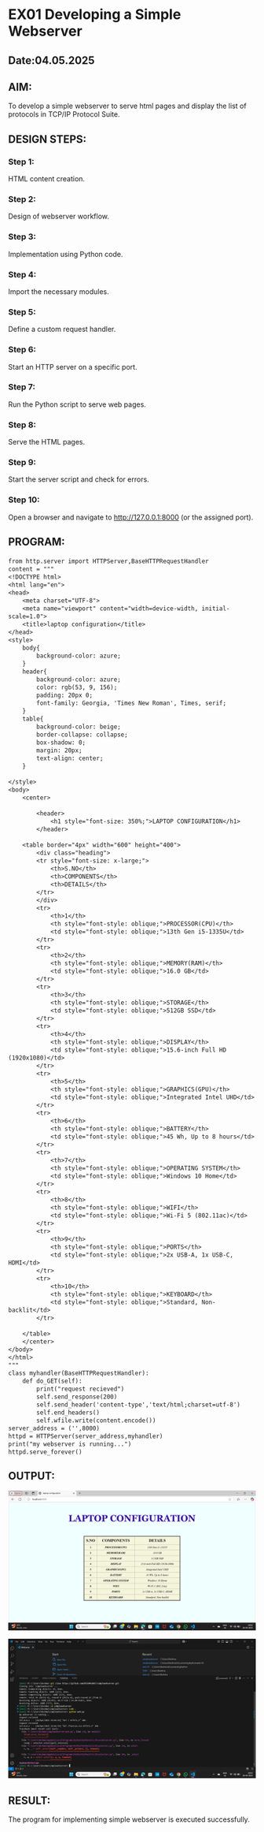 # EX01 Developing a Simple Webserver
## Date:04.05.2025

## AIM:
To develop a simple webserver to serve html pages and display the list of protocols in TCP/IP Protocol Suite.

## DESIGN STEPS:
### Step 1: 
HTML content creation.

### Step 2:
Design of webserver workflow.

### Step 3:
Implementation using Python code.

### Step 4:
Import the necessary modules.

### Step 5:
Define a custom request handler.

### Step 6:
Start an HTTP server on a specific port.

### Step 7:
Run the Python script to serve web pages.

### Step 8:
Serve the HTML pages.

### Step 9:
Start the server script and check for errors.

### Step 10:
Open a browser and navigate to http://127.0.0.1:8000 (or the assigned port).

## PROGRAM:
```
from http.server import HTTPServer,BaseHTTPRequestHandler
content = """
<!DOCTYPE html>
<html lang="en">
<head>
    <meta charset="UTF-8">
    <meta name="viewport" content="width=device-width, initial-scale=1.0">
    <title>laptop configuration</title>
</head>
<style>
    body{
        background-color: azure;
    }
    header{
        background-color: azure;
        color: rgb(53, 9, 156);
        padding: 20px 0;
        font-family: Georgia, 'Times New Roman', Times, serif;
    }
    table{
        background-color: beige;
        border-collapse: collapse;
        box-shadow: 0;
        margin: 20px;
        text-align: center;
    }

</style>
<body>
    <center>

        <header>
            <h1 style="font-size: 350%;">LAPTOP CONFIGURATION</h1>
        </header>

    <table border="4px" width="600" height="400">
        <div class="heading">
        <tr style="font-size: x-large;">
            <th>S.NO</th>
            <th>COMPONENTS</th>
            <th>DETAILS</th>
        </tr>
        </div>
        <tr>
            <th>1</th>
            <th style="font-style: oblique;">PROCESSOR(CPU)</th>
            <td style="font-style: oblique;">13th Gen i5-1335U</td>
        </tr>
        <tr>
            <th>2</th>
            <th style="font-style: oblique;">MEMORY(RAM)</th>
            <td style="font-style: oblique;">16.0 GB</td>
        </tr>
        <tr>
            <th>3</th>
            <th style="font-style: oblique;">STORAGE</th>
            <td style="font-style: oblique;">512GB SSD</td>
        </tr>
        <tr>
            <th>4</th>
            <th style="font-style: oblique;">DISPLAY</th>
            <td style="font-style: oblique;">15.6-inch Full HD (1920x1080)</td>
        </tr>
        <tr>
            <th>5</th>
            <th style="font-style: oblique;">GRAPHICS(GPU)</th>
            <td style="font-style: oblique;">Integrated Intel UHD</td>
        </tr>
        <tr>
            <th>6</th>
            <th style="font-style: oblique;">BATTERY</th>
            <td style="font-style: oblique;">45 Wh, Up to 8 hours</td>
        </tr>
        <tr>
            <th>7</th>
            <th style="font-style: oblique;">OPERATING SYSTEM</th>
            <td style="font-style: oblique;">Windows 10 Home</td>
        </tr>
        <tr>
            <th>8</th>
            <th style="font-style: oblique;">WIFI</th>
            <td style="font-style: oblique;">Wi-Fi 5 (802.11ac)</td>
        </tr>
        <tr>
            <th>9</th>
            <th style="font-style: oblique;">PORTS</th>
            <td style="font-style: oblique;">2x USB-A, 1x USB-C, HDMI</td>
        </tr>
        <tr>
            <th>10</th>
            <th style="font-style: oblique;">KEYBOARD</th>
            <td style="font-style: oblique;">Standard, Non-backlit</td>
        </tr>

    </table>
    </center>
</body>
</html>
"""
class myhandler(BaseHTTPRequestHandler):
    def do_GET(self):
        print("request recieved")
        self.send_response(200)
        self.send_header('content-type','text/html;charset=utf-8')
        self.end_headers()
        self.wfile.write(content.encode())
server_address = ('',8000)
httpd = HTTPServer(server_address,myhandler)
print("my webserver is running...")
httpd.serve_forever()
```


## OUTPUT:

![alt text](<Screenshot 2025-04-28 190214.png>)

![alt text](<Screenshot 2025-04-28 190316.png>)

## RESULT:
The program for implementing simple webserver is executed successfully.
